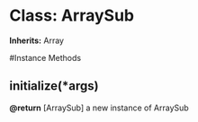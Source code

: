 # Class: ArraySub
**Inherits:** Array
    




#Instance Methods
## initialize(*args) [](#method-i-initialize)

**@return** [ArraySub] a new instance of ArraySub

